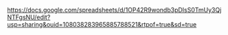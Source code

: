 https://docs.google.com/spreadsheets/d/1OP42R9wondb3pDIsS0TmUy3QjNTFgsNU/edit?usp=sharing&ouid=108038283965885788521&rtpof=true&sd=true
